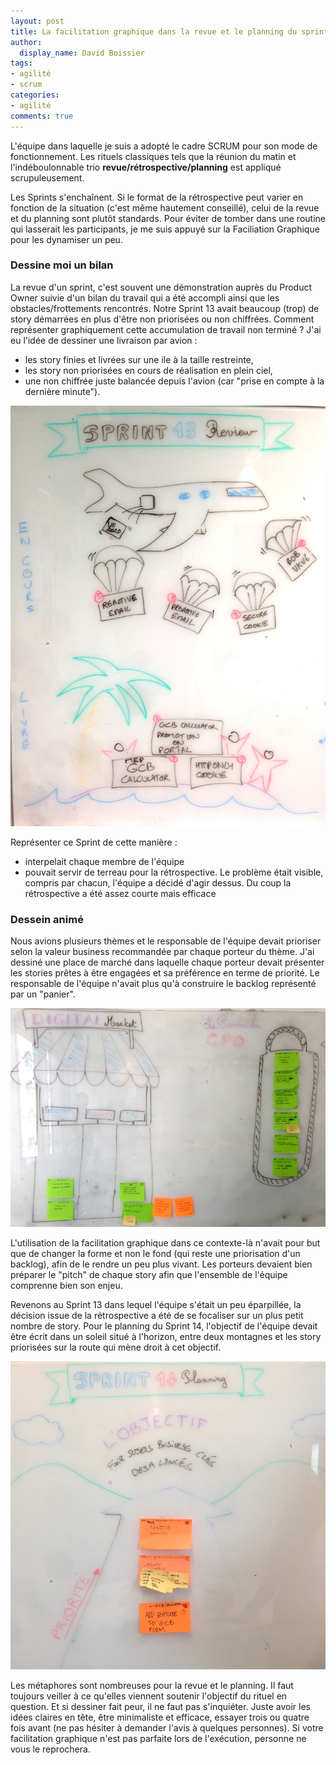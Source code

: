 ```yaml
---
layout: post
title: La facilitation graphique dans la revue et le planning du sprint
author:
  display_name: David Boissier
tags:
- agilité
- scrum
categories:
- agilité
comments: true
---
```

L'équipe dans laquelle je suis a adopté le cadre SCRUM pour son mode de fonctionnement. Les rituels classiques tels que la réunion du matin et l'indéboulonnable trio **revue/rétrospective/planning** est appliqué scrupuleusement.

Les Sprints s'enchaînent. Si le format de la rétrospective peut varier en fonction de la situation (c'est même hautement conseillé), celui de la revue et du planning sont plutôt standards. Pour éviter de tomber dans une routine qui lasserait les participants, je me suis appuyé sur la Faciliation Graphique pour les dynamiser un peu.

### Dessine moi un bilan

La revue d'un sprint, c'est souvent une démonstration auprès du Product Owner suivie d'un bilan du travail qui a été accompli ainsi que les obstacles/frottements rencontrés.
Notre Sprint 13 avait beaucoup (trop) de story démarrées en plus d'être non priorisées ou non chiffrées. Comment représenter graphiquement cette accumulation de travail non terminé ? J'ai eu l'idée de dessiner une livraison par avion :

* les story finies et livrées sur une ile à la taille restreinte,
* les story non priorisées en cours de réalisation en plein ciel,
* une non chiffrée juste balancée depuis l'avion (car "prise en compte à la dernière minute").

![Revue du Sprint](/images/sprintReviewAvion.jpg)

Représenter ce Sprint de cette manière :

* interpelait chaque membre de l'équipe
* pouvait servir de terreau pour la rétrospective. Le problème était visible, compris par chacun, l'équipe a décidé d'agir dessus. Du coup la rétrospective a été assez courte mais efficace

### Dessein animé

Nous avions plusieurs thèmes et le responsable de l'équipe devait prioriser selon la valeur business recommandée par chaque porteur du thème. J'ai dessiné une place de marché dans laquelle chaque porteur devait présenter les stories prêtes à être engagées et sa préférence en terme de priorité. Le responsable de l'équipe n'avait plus qu'à construire le backlog représenté par un "panier".

![Planning du Sprint](/images/sprintPlanningMarket.jpg)

L'utilisation de la facilitation graphique dans ce contexte-là n'avait pour but que de changer la forme et non le fond (qui reste une priorisation d'un backlog), afin de le rendre un peu plus vivant. Les porteurs devaient bien préparer le "pitch" de chaque story afin que l'ensemble de l'équipe comprenne bien son enjeu.

Revenons au Sprint 13 dans lequel l'équipe s'était un peu éparpillée, la décision issue de la rétrospective a été de se focaliser sur un plus petit nombre de story. Pour le planning du Sprint 14, l'objectif de l'équipe devait être écrit dans un soleil situé à l'horizon, entre deux montagnes et les story priorisées sur la route qui mène droit à cet objectif.

![Planning du Sprint](/images/sprintPlanningSunRoad.jpg)

Les métaphores sont nombreuses pour la revue et le planning. Il faut toujours veiller à ce qu'elles viennent soutenir l'objectif du rituel en question. Et si dessiner fait peur, il ne faut pas s'inquiéter. Juste avoir les idées claires en tête, être minimaliste et efficace, essayer trois ou quatre fois avant (ne pas hésiter à demander l'avis à quelques personnes). Si votre facilitation graphique n'est pas parfaite lors de l'exécution, personne ne vous le reprochera.
